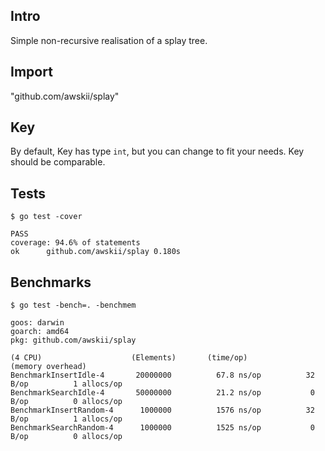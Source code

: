 ## Intro
Simple non-recursive realisation of a splay tree.

## Import
 "github.com/awskii/splay"

## Key
By default, Key has type `int`, but you can change to fit your needs.
Key should be comparable.

## Tests
```
$ go test -cover

PASS
coverage: 94.6% of statements
ok  	github.com/awskii/splay	0.180s
```

## Benchmarks
```
$ go test -bench=. -benchmem

goos: darwin
goarch: amd64
pkg: github.com/awskii/splay

(4 CPU)                    (Elements)       (time/op)             (memory overhead)
BenchmarkInsertIdle-4     	20000000	      67.8 ns/op	      32 B/op	       1 allocs/op
BenchmarkSearchIdle-4     	50000000	      21.2 ns/op	       0 B/op	       0 allocs/op
BenchmarkInsertRandom-4   	 1000000	      1576 ns/op	      32 B/op	       1 allocs/op
BenchmarkSearchRandom-4   	 1000000	      1525 ns/op	       0 B/op	       0 allocs/op
```
